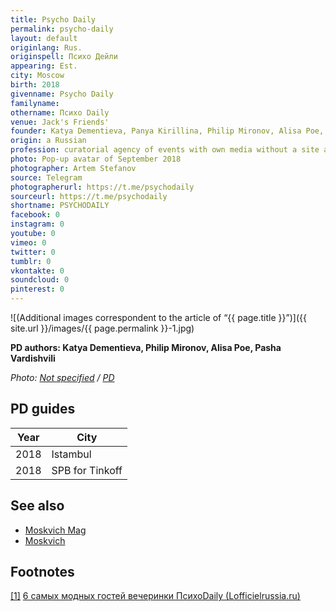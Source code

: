 ```yaml
---
title: Psycho Daily
permalink: psycho-daily
layout: default
originlang: Rus.
originspell: Психо Дейли
appearing: Est.
city: Moscow
birth: 2018
givenname: Psycho Daily
familyname:
othername: Психо Daily
venue: Jack's Friends'
founder: Katya Dementieva, Panya Kirillina, Philip Mironov, Alisa Poe, Pasha Vardishvili
origin: a Russian
profession: curatorial agency of events with own media without a site and prints, which tells about the manifestations of urban culture
photo: Pop-up avatar of September 2018
photographer: Artem Stefanov
source: Telegram
photographerurl: https://t.me/psychodaily
sourceurl: https://t.me/psychodaily
shortname: PSYCHODAILY
facebook: 0
instagram: 0
youtube: 0
vimeo: 0
twitter: 0
tumblr: 0
vkontakte: 0
soundcloud: 0
pinterest: 0
---
```



![(Additional images correspondent to the article of “{{ page.title }}”)]({{ site.url }}/images/{{ page.permalink }}-1.jpg)

**PD authors: Katya Dementieva, Philip Mironov, Alisa Poe, Pasha Vardishvili**

*Photo: [Not specified](index) / [PD](index)*

## PD guides

|Year|City|
|-|-|
|2018|Istambul|
|2018|SPB for Tinkoff|

## See also

+ [Moskvich Mag](index)
+ [Moskvich](index)

## Footnotes

[[1]](#a1) <span id="f1"></span> [6 самых модных гостей вечеринки ПсихоDaily (Lofficielrussia.ru)](https://www.lofficielrussia.ru/events/6-samyh-modnyh-gostey-vecherinki-psycho-daily#image-49957)
